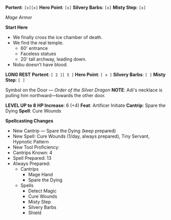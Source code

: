 **Portent**: `[x][x]`
**Hero Point**: `[x]`
**Silvery Barbs**: `[x]`
**Misty Step**: `[x]`

*Mage Armor*

**Start Here**
- We finally cross the ice chamber of death.
- We find the real temple.
	- 60' entrance
	- Faceless statues
	- 20' tall archway, leading down.
- Nobu doesn't have blood.

**LONG REST**
**Portent**: `[ 2 ][ 5 ]`
**Hero Point**: `[ x ]`
**Silvery Barbs**: `[ ]`
**Misty Step**: `[ ]`

Symbol on the Door — *Order of the Silver Dragon*
**NOTE**: Adi's necklace is pulling him northward—towards the other door.

**LEVEL UP to 8**
**HP Increase**: 6 (+4)
**Feat**: Artificer Initiate
**Cantrip**: Spare the Dying
**Spell**: Cure Wounds

**Spellcasting Changes**
- New Cantrip — Spare the Dying (keep prepared)
- New Spell: Cure Wounds (1/day, always prepared), Tiny Servant, Hypnotic Pattern
- New Tool Proficiency: 
- Cantrips Known: 4
- Spell Prepared: 13
- Always Prepared:
	- Cantrips
		- Mage Hand
		- Spare the Dying
	- Spells
		- Detect Magic
		- Cure Wounds
		- Misty Step
		- Silvery Barbs
		- Shield